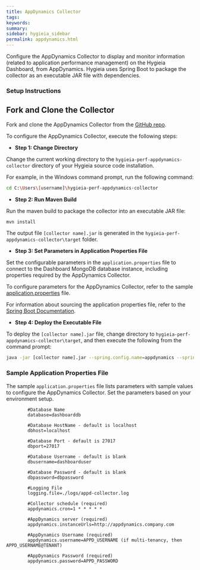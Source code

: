 ```yaml
---
title: AppDynamics Collector
tags:
keywords:
summary:
sidebar: hygieia_sidebar
permalink: appdynamics.html
---
```

Configure the AppDynamics Collector to display and monitor information (related to application performance management) on the Hygieia Dashboard, from AppDynamics. Hygieia uses Spring Boot to package the collector as an executable JAR file with dependencies.

### Setup Instructions

## Fork and Clone the Collector 

Fork and clone the AppDynamics Collector from the [GitHub repo](https://github.com/Hygieia/hygieia-perf-appdynamics-collector). 

To configure the AppDynamics Collector, execute the following steps:

*   **Step 1: Change Directory**

Change the current working directory to the `hygieia-perf-appdynamics-collector` directory of your Hygieia source code installation.

For example, in the Windows command prompt, run the following command:

```bash
cd C:\Users\[username]\hygieia-perf-appdynamics-collector
```

*   **Step 2: Run Maven Build**

Run the maven build to package the collector into an executable JAR file:

```bash
mvn install
```

The output file `[collector name].jar` is generated in the `hygieia-perf-appdynamics-collector\target` folder.

*   **Step 3: Set Parameters in Application Properties File**

Set the configurable parameters in the `application.properties` file to connect to the Dashboard MongoDB database instance, including properties required by the AppDynamics Collector.

To configure parameters for the AppDynamics Collector, refer to the sample [application.properties](#sample-application-properties-file) file.

For information about sourcing the application properties file, refer to the [Spring Boot Documentation](http://docs.spring.io/spring-boot/docs/current-SNAPSHOT/reference/htmlsingle/#boot-features-external-config-application-property-files).

*   **Step 4: Deploy the Executable File**

To deploy the `[collector name].jar` file, change directory to `hygieia-perf-appdynamics-collector\target`, and then execute the following from the command prompt:

```bash
java -jar [collector name].jar --spring.config.name=appdynamics --spring.config.location=[path to application.properties file]
```

### Sample Application Properties File

The sample `application.properties` file lists parameters with sample values to configure the AppDynamics Collector. Set the parameters based on your environment setup.

```properties
		#Database Name
		database=dashboarddb

		#Database HostName - default is localhost
		dbhost=localhost

		#Database Port - default is 27017
		dbport=27017

		#Database Username - default is blank
		dbusername=dashboarduser

		#Database Password - default is blank
		dbpassword=dbpassword

		#Logging File
		logging.file=./logs/appd-collector.log

		#Collector schedule (required)
		appdynamics.cron=1 * * * * *

		#AppDynamics server (required)
		appdynamics.instanceUrls=http://appdynamics.company.com

		#AppDynamics Username (required)
		appdynamics.username=APPD_USERNAME (if multi-tenancy, then APPD_USERNAME@TENANT)

		#AppDynamics Password (required)
		appdynamics.password=APPD_PASSWORD
```